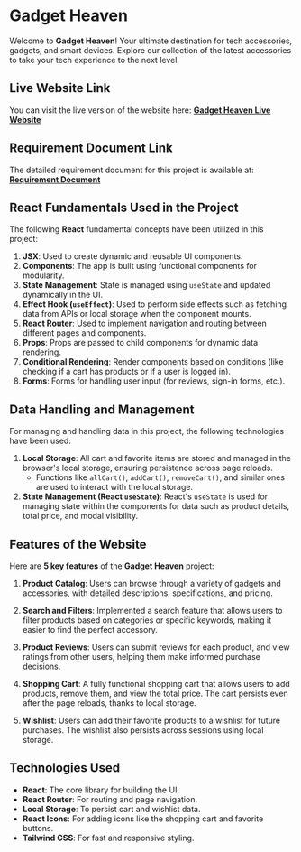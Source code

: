 # Gadget Heaven

Welcome to **Gadget Heaven**! Your ultimate destination for tech accessories, gadgets, and smart devices. Explore our collection of the latest accessories to take your tech experience to the next level.

## Live Website Link
You can visit the live version of the website here:
[**Gadget Heaven Live Website**](https://your-live-website-link.com)

## Requirement Document Link
The detailed requirement document for this project is available at:
[**Requirement Document**](file:///D:/projects/B10-A8-gadget-heaven-main/B10-A8-gadget-heaven-main/Batch-10_Assignment-08.pdf)

## React Fundamentals Used in the Project

The following **React** fundamental concepts have been utilized in this project:

1. **JSX**: Used to create dynamic and reusable UI components.
2. **Components**: The app is built using functional components for modularity.
3. **State Management**: State is managed using `useState` and updated dynamically in the UI.
4. **Effect Hook (`useEffect`)**: Used to perform side effects such as fetching data from APIs or local storage when the component mounts.
5. **React Router**: Used to implement navigation and routing between different pages and components.
6. **Props**: Props are passed to child components for dynamic data rendering.
7. **Conditional Rendering**: Render components based on conditions (like checking if a cart has products or if a user is logged in).
8. **Forms**: Forms for handling user input (for reviews, sign-in forms, etc.).

## Data Handling and Management

For managing and handling data in this project, the following technologies have been used:

1. **Local Storage**: All cart and favorite items are stored and managed in the browser's local storage, ensuring persistence across page reloads.
   - Functions like `allCart()`, `addCart()`, `removeCart()`, and similar ones are used to interact with the local storage.
2. **State Management (React `useState`)**: React's `useState` is used for managing state within the components for data such as product details, total price, and modal visibility.

## Features of the Website

Here are **5 key features** of the **Gadget Heaven** project:

1. **Product Catalog**: Users can browse through a variety of gadgets and accessories, with detailed descriptions, specifications, and pricing.
   
2. **Search and Filters**: Implemented a search feature that allows users to filter products based on categories or specific keywords, making it easier to find the perfect accessory.
   
3. **Product Reviews**: Users can submit reviews for each product, and view ratings from other users, helping them make informed purchase decisions.
   
4. **Shopping Cart**: A fully functional shopping cart that allows users to add products, remove them, and view the total price. The cart persists even after the page reloads, thanks to local storage.
   
5. **Wishlist**: Users can add their favorite products to a wishlist for future purchases. The wishlist also persists across sessions using local storage.


## Technologies Used

- **React**: The core library for building the UI.
- **React Router**: For routing and page navigation.
- **Local Storage**: To persist cart and wishlist data.
- **React Icons**: For adding icons like the shopping cart and favorite buttons.
- **Tailwind CSS**: For fast and responsive styling.
